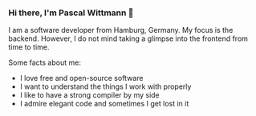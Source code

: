 ### Hi there, I'm Pascal Wittmann 👋

I am a software developer from Hamburg, Germany. My focus is the backend. However, I do not mind taking a glimpse into the frontend from time to time.

Some facts about me:

- I love free and open-source software
- I want to understand the things I work with properly
- I like to have a strong compiler by my side
- I admire elegant code and sometimes I get lost in it
